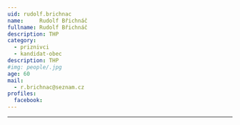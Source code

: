 ```yaml
---
uid: rudolf.brichnac
name:     Rudolf Břichnáč
fullname: Rudolf Břichnáč
description: THP
category:
  - priznivci
  - kandidat-obec
description: THP
#img: people/.jpg
age: 60
mail:
  - r.brichnac@seznam.cz
profiles:
  facebook: 
---
```




---